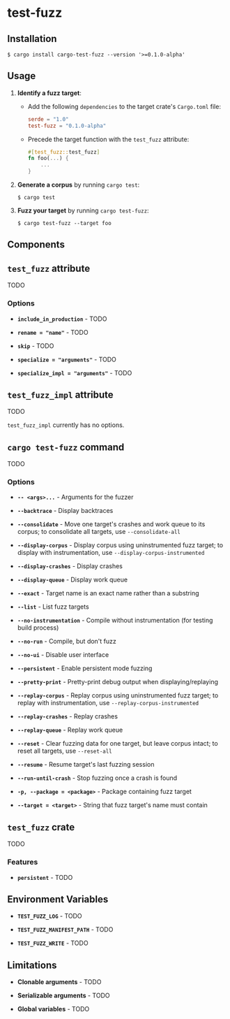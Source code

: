 # test-fuzz

## Installation

```
$ cargo install cargo-test-fuzz --version '>=0.1.0-alpha'
```

## Usage

1. **Identify a fuzz target**:
    - Add the following `dependencies` to the target crate's `Cargo.toml` file:
        ```toml
        serde = "1.0"
        test-fuzz = "0.1.0-alpha"
        ```
    - Precede the target function with the `test_fuzz` attribute:
        ```rust
        #[test_fuzz::test_fuzz]
        fn foo(...) {
            ...
        }
        ```

2. **Generate a corpus** by running `cargo test`:
    ```
    $ cargo test
    ```

3. **Fuzz your target** by running `cargo test-fuzz`:
    ```
    $ cargo test-fuzz --target foo
    ```

## Components

## `test_fuzz` attribute

TODO

### Options

* **`include_in_production`** - TODO

* **`rename = "name"`** - TODO

* **`skip`** - TODO

* **`specialize = "arguments"`** - TODO

* **`specialize_impl = "arguments"`** - TODO

## `test_fuzz_impl` attribute

TODO

`test_fuzz_impl` currently has no options.

## `cargo test-fuzz` command

TODO

### Options

* **`-- <args>...`** - Arguments for the fuzzer

* **`--backtrace`** - Display backtraces

* **`--consolidate`** - Move one target's crashes and work queue to its corpus; to consolidate all targets, use `--consolidate-all`

* **`--display-corpus`** - Display corpus using uninstrumented fuzz target; to display with instrumentation, use `--display-corpus-instrumented`

* **`--display-crashes`** - Display crashes

* **`--display-queue`** - Display work queue

* **`--exact`** - Target name is an exact name rather than a substring

* **`--list`** - List fuzz targets

* **`--no-instrumentation`** - Compile without instrumentation (for testing build process)

* **`--no-run`** - Compile, but don't fuzz

* **`--no-ui`** - Disable user interface

* **`--persistent`** - Enable persistent mode fuzzing

* **`--pretty-print`** - Pretty-print debug output when displaying/replaying

* **`--replay-corpus`** - Replay corpus using uninstrumented fuzz target; to replay with instrumentation, use `--replay-corpus-instrumented`

* **`--replay-crashes`** - Replay crashes

* **`--replay-queue`** - Replay work queue

* **`--reset`** - Clear fuzzing data for one target, but leave corpus intact; to reset all targets, use `--reset-all`

* **`--resume`** - Resume target's last fuzzing session

* **`--run-until-crash`** - Stop fuzzing once a crash is found

* **`-p, --package = <package>`** - Package containing fuzz target

* **`--target = <target>`** - String that fuzz target's name must contain

## `test_fuzz` crate

TODO

### Features

* **`persistent`** - TODO

## Environment Variables

* **`TEST_FUZZ_LOG`** - TODO

* **`TEST_FUZZ_MANIFEST_PATH`** - TODO

* **`TEST_FUZZ_WRITE`** - TODO

## Limitations

* **Clonable arguments** - TODO

* **Serializable arguments** - TODO

* **Global variables** - TODO
